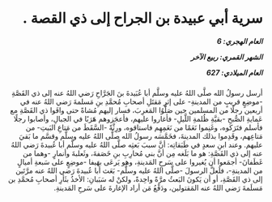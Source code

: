<h1 dir="rtl">سرية أبي عبيدة بن الجراح إلى ذي القصة .</h1>

<h5 dir="rtl">العام الهجري:  6

الشهر القمري: ربيع الآخر

العام الميلادي: 627</h5>

<p dir="rtl">أرسل رسولُ الله صلَّى اللهُ عليه وسلَّم أبا عُبَيدةَ بنَ الجَرَّاحِ رَضي اللهُ عنه إلى ذي القَصَّةِ -موضِعٍ قريبٍ من المدينةِ- على إثرِ مَقتَلِ أصحابِ مُحمَّدِ بنِ مَسلمةَ رَضي اللهُ عنه في أربعين رجلًا من المسلمين حين صَلَّوُا المَغرِبَ، فسار إليهم مُشاةً حتى وافَوا ذي القَصَّةِ مع عَمايةِ الصُّبحِ -بقيَّةِ ظُلمةِ اللَّيلِ- فأغاروا عليهم، فأعجَزوهم هَرَبًا في الجبالِ، وأصابوا رجلًا فأسلم فتَرَكوه، وغَنِموا نَعَمًا من نَعَمِهِم فاستاقوه، ورِثَّةً -السَّقَطَ من مَتاعِ البَيتِ- من مَتاعِهم، وقَدِموا بذلك المدينةَ، فخَمَّسَه رسولُ الله صلَّى اللهُ عليه وسلَّم وقسَّم ما بَقيَ عليهم. وعند ابنِ سعدٍ في طَبَقاتِه: أنَّ سببَ بَعثِه صلَّى اللهُ عليه وسلَّم أبا عُبيدةَ رَضي اللهُ عنه إلى ذي القَصَّةِ: هو ما بَلَغه مِن أنَّ بني مُحارِبِ بنِ خَصَفةَ، وثَعلبةَ وأنمارٍ -وهما من غَطَفانَ- أجمَعوا أن يُغيروا على سَرحِ المَدينةِ، وهو يَرعَى بهَيفا -موضِعٍ على سَبعةِ أميالٍ من المدينةِ-، فلَعلَّ الرسولَ -صلَّى اللهُ عليه وسلَّم- بَعَث أبا عُبيدةَ رَضي اللهُ عنه مرَّتَين إلى ذي القَصَّةِ، أو أن يَكونَ البَعثُ مرَّةً واحِدةً، ولكنْ له سَبَبانِ: الأخذُ بثَأرِ أصحابِ مُحمَّدِ بن مَسلَمةَ رَضي اللهُ عنه المَقتولين، ودَفْعُ مَن أراد الإغارةَ على سَرحِ المَدينةِ.</p></br>
